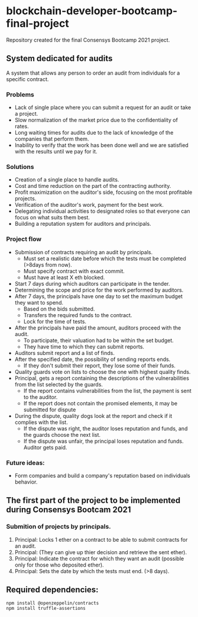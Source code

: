 # blockchain-developer-bootcamp-final-project
Repository created for the final Consensys Bootcamp 2021 project.

## System dedicated for audits

A system that allows any person to order an audit from individuals for a specific contract.

### Problems

+ Lack of single place where you can submit a request for an audit or take a project.
+ Slow normalization of the market price due to the confidentiality of rates.
+ Long waiting times for audits due to the lack of knowledge of the companies that perform them.
+ Inability to verify that the work has been done well and we are satisfied with the results until we pay for it.

### Solutions

+ Creation of a single place to handle audits.
+ Cost and time reduction on the part of the contracting authority.
+ Profit maximization on the auditor's side, focusing on the most profitable projects.
+ Verification of the auditor's work, payment for the best work.
+ Delegating individual activities to designated roles so that everyone can focus on what suits them best.
+ Building a reputation system for auditors and principals.

### Project flow

+ Submission of contracts requiring an audit by principals.
  +  Must set a realistic date before which the tests must be completed (>8days from now).
  +  Must specify contract with exact commit.
  +  Must have at least X eth blocked.
+ Start 7 days during which auditors can participate in the tender.
+ Determining the scope and price for the work performed by auditors.
+ After 7 days, the principals have one day to set the maximum budget they want to spend.
  + Based on the bids submitted.
  + Transfers the required funds to the contract.
  + Lock for the time of tests.
+ After the principals have paid the amount, auditors proceed with the audit.
  + To participate, their valuation had to be within the set budget.
  + They have time to which they can submit reports.
+ Auditors submit report and a list of finds.
+ After the specified date, the possibility of sending reports ends.
  + If they don't submit their report, they lose some of their funds.
+ Quality guards vote on lists to choose the one with highest quality finds.
+ Principal, gets a report containing the descriptions of the vulnerabilities from the list selected by the guards.
  + If the report contains vulnerabilities from the list, the payment is sent to the auditor.
  + If the report does not contain the promised elements, it may be submitted for dispute
+ During the dispute, quality dogs look at the report and check if it complies with the list.
  + If the dispute was right, the auditor loses reputation and funds, and the guards choose the next list.
  + If the dispute was unfair, the principal loses reputation and funds. Auditor gets paid.

### Future ideas:
+ Form companies and build a company's reputation based on individuals behavior.

## The first part of the project to be implemented during Consensys Bootcam 2021

### Submition of projects by principals.

1. Principal: Locks 1 ether on a contract to be able to submit contracts for an audit.
2. Principal: (They can give up thier decision and retrieve the sent ether).
3. Principal: Indicate the contract for which they want an audit (possible only for those who deposited ether).
4. Principal: Sets the date by which the tests must end. (>8 days).

## Required dependencies:

    npm install @openzeppelin/contracts   
    npm install truffle-assertions
